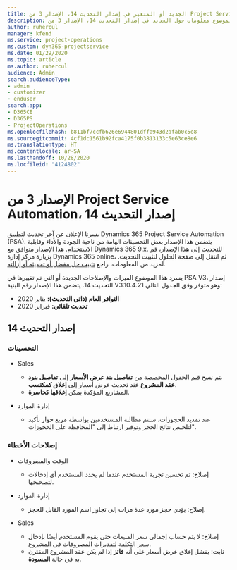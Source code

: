 ```yaml
---
title: الجديد أو المتغير في إصدار التحديث 14، الإصدار 3 من Project Service Automation
description: يقدم هذا الموضوع معلومات حول الجديد في إصدار التحديث 14، الإصدار 3 من Project Service Automation.
author: ruhercul
manager: kfend
ms.service: project-operations
ms.custom: dyn365-projectservice
ms.date: 01/29/2020
ms.topic: article
ms.author: ruhercul
audience: Admin
search.audienceType:
- admin
- customizer
- enduser
search.app:
- D365CE
- D365PS
- ProjectOperations
ms.openlocfilehash: b811bf7ccfb626e6944801dffa943d2afab0c5e8
ms.sourcegitcommit: 4cf1dc1561b92fca4175f0b3813133c5e63ce8e6
ms.translationtype: HT
ms.contentlocale: ar-SA
ms.lasthandoff: 10/28/2020
ms.locfileid: "4124802"
---
```

# <a name="project-service-automation-update-release-14-v3"></a>الإصدار 3 من Project Service Automation، إصدار التحديث 14
يسرنا الإعلان عن آخر تحديث لتطبيق Dynamics 365 Project Service Automation (PSA). يتضمن هذا الإصدار بعض التحسينات الهامة من ناحية الجودة والأداء وقابلية الاستخدام. هذا الإصدار متوافق مع Dynamics 365 9.x. للتحديث إلى هذا الإصدار، قم بزيارة مركز إدارة Dynamics 365 online، ثم انتقل إلى صفحة الحلول لتثبيت التحديث. لمزيد من المعلومات، راجع [تثبيت حل مفضل أو تحديثه أو إزالته](https://docs.microsoft.com/power-platform/admin/install-remove-preferred-solution).

يسرد هذا الموضوع الميزات والإصلاحات الجديدة أو التي تم تغييرها في PSA V3، إصدار التحديث 14. يتضمن هذا الإصدار رقم البنية V3.10.4.21 وهو متوفر وفق الجدول التالي:

- **التوافر العام (ذاتي التحديث):** يناير 2020
- **تحديث تلقائي:** فبراير 2020

## <a name="update-release-14"></a>إصدار التحديث 14

### <a name="enhancements"></a>التحسينات

- ‏‏Sales

     - يتم نسخ قيم الحقول المخصصة من **تفاصيل بند عرض الأسعار‬‬** إلى **تفاصيل بنود عقد المشروع‬** عند تحديث عرض أسعار إلى **إغلاق كمكتسب**.
     - المشاريع المؤكدة يمكن **إغلاقها كخاسرة**.

- إدارة الموارد

     - عند تمديد الحجوزات، ستتم مطالبة المستخدمين بواسطة مربع حوار تأكيد لتلخيص نتائج الحجز وتوفير ارتباط إلى "المحافظة على الحجوزات‬".


### <a name="bug-fixes"></a>إصلاحات الأخطاء

- الوقت والمصروفات

     - إصلاح: تم تحسين تجربة المستخدم عندما لم يحدد المستخدم أي إدخالات لتصحيحها.

- إدارة الموارد

     - إصلاح: يؤدي حجز مورد عدة مرات إلى تجاوز اسم المورد القابل للحجز.

- ‏‏Sales

     - إصلاح: لا يتم حساب إجمالي سعر المبيعات حتى يقوم المستخدم أيضًا بإدخال سعر التكلفة لتقديرات المصروفات في المشروع.
     - ثابت: يفشل إغلاق عرض أسعار على أنه **فائز** إذا لم يكن عقد المشروع المقترن به في حالة **المسودة**.

